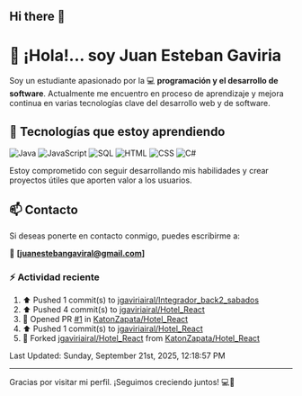 ## Hi there 👋

# 👋 ¡Hola!... soy Juan Esteban Gaviria 

Soy un estudiante apasionado por la 
:computer: **programación y el desarrollo de software**. 
Actualmente me encuentro en proceso de aprendizaje y mejora continua en varias tecnologías clave del desarrollo web y de software.

## 🚀 Tecnologías que estoy aprendiendo

<p align="left">
  <img src="https://img.shields.io/badge/Java-007396?style=for-the-badge&logo=java&logoColor=white" alt="Java" />
  <img src="https://img.shields.io/badge/JavaScript-F7DF1E?style=for-the-badge&logo=javascript&logoColor=black" alt="JavaScript" />
  <img src="https://img.shields.io/badge/SQL-4479A1?style=for-the-badge&logo=postgresql&logoColor=white" alt="SQL" />
  <img src="https://img.shields.io/badge/HTML5-E34F26?style=for-the-badge&logo=html5&logoColor=white" alt="HTML" />
  <img src="https://img.shields.io/badge/CSS3-1572B6?style=for-the-badge&logo=css3&logoColor=white" alt="CSS" />
  <img src="https://img.shields.io/badge/C%23-239120?style=for-the-badge&logo=c-sharp&logoColor=white" alt="C#" />
</p>

Estoy comprometido con seguir desarrollando mis habilidades y crear proyectos útiles que aporten valor a los usuarios.

## 📫 Contacto

Si deseas ponerte en contacto conmigo, puedes escribirme a:

📧 **[juanestebangaviral@gmail.com]**


### :zap: Actividad reciente
<!--RECENT_ACTIVITY:start-->
1. ⬆️ Pushed 1 commit(s) to [jgaviriairal/Integrador_back2_sabados](https://github.com/jgaviriairal/Integrador_back2_sabados)<br>
2. ⬆️ Pushed 4 commit(s) to [jgaviriairal/Hotel_React](https://github.com/jgaviriairal/Hotel_React)<br>
3. 💪 Opened PR [#1](https://github.com/KatonZapata/Hotel_React/pull/1) in [KatonZapata/Hotel_React](https://github.com/KatonZapata/Hotel_React)<br>
4. ⬆️ Pushed 1 commit(s) to [jgaviriairal/Hotel_React](https://github.com/jgaviriairal/Hotel_React)<br>
5. 🔱 Forked [jgaviriairal/Hotel_React](https://github.com/jgaviriairal/Hotel_React) from [KatonZapata/Hotel_React](https://github.com/KatonZapata/Hotel_React)<br>
<!--RECENT_ACTIVITY:end-->

<!--RECENT_ACTIVITY:last_update-->
Last Updated: Sunday, September 21st, 2025, 12:18:57 PM
<!--RECENT_ACTIVITY:last_update_end-->

---

Gracias por visitar mi perfil. ¡Seguimos creciendo juntos! 💻🌱
